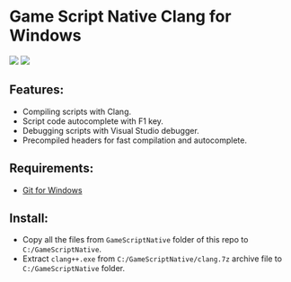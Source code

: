 # Game Script Native Clang for Windows

![](https://user-images.githubusercontent.com/28234322/154070160-bcede95a-10a9-42d2-89c6-70ff9d4b0cd5.png)
![](https://user-images.githubusercontent.com/28234322/154145764-2ea55012-e534-4e4d-b509-4cb4a04025ca.png)

## Features:

* Compiling scripts with Clang.
* Script code autocomplete with F1 key.
* Debugging scripts with Visual Studio debugger.
* Precompiled headers for fast compilation and autocomplete.

## Requirements:

* [Git for Windows](https://git-scm.com/download/win)

## Install:

* Copy all the files from `GameScriptNative` folder of this repo to `C:/GameScriptNative`.
* Extract `clang++.exe` from `C:/GameScriptNative/clang.7z` archive file to `C:/GameScriptNative` folder.
